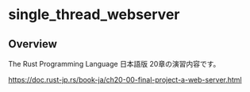# single_thread_webserver

## Overview
The Rust Programming Language 日本語版 20章の演習内容です。

https://doc.rust-jp.rs/book-ja/ch20-00-final-project-a-web-server.html
